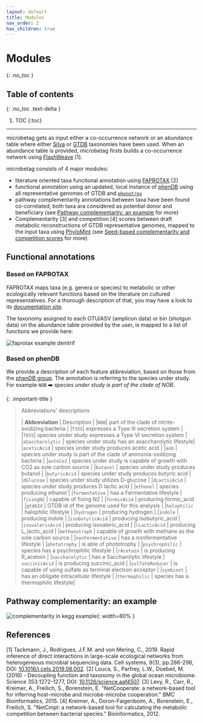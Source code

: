 ```yaml
---
layout: default
title: Modules
nav_order: 2
has_children: true
---
```



# Modules 
{: .no_toc }


<!-- Just the Docs has some specific configuration parameters that can be defined in your Jekyll site's _config.yml file.
{: .fs-6 .fw-300 } -->

## Table of contents
{: .no_toc .text-delta }

1. TOC
{:toc}

---

microbetag gets as input either a co-occurrence network or an abundance table where either [Silva](https://www.arb-silva.de) or [GTDB](https://gtdb.ecogenomic.org) taxonomies have been used. 
When an abundance table is provided, microbetag firsts builds a co-occurrence network using [FlashWeave](https://github.com/meringlab/FlashWeave.jl) [1].

microbetag consists of 4 major modules: 

- literature oriented taxa funcitonal annotation using [FAPROTAX](https://pages.uoregon.edu/slouca/LoucaLab/archive/FAPROTAX/lib/php/index.php) [2]
- functional annotation using an updated, local instance of [phenDB](https://phendb.org) using all representative genomes of GTDB and [`phenotrex`](https://phenotrex.readthedocs.io/en/latest/usage.html)
- pathway complementarity annotations between taxa have been found co-correlated; both taxa ara considered as potential donor and beneficiary (see [Pathway complementarity: an example](#pathway-complementarity-an-example) for more)
- Complementarity [3] and competition [4] scores between draft metabolic reconstructions of GTDB representative genomes, mapped to the input taxa using [PhyloMint](https://github.com/mgtools/PhyloMint) (see [Seed-based complementarity and competition scores]() for more) 




## Functional annotations


### Based on FAPROTAX


FAPROTAX maps taxa (e.g. genera or species) to metabolic or other ecologically relevant functions based on the literature on cultured representatives. 
For a thorough description of that, you may have a look to its [documentation site](http://www.loucalab.com/archive/FAPROTAX/lib/php/index.php?section=Instructions). 

The taxonomy assigned to each OTU/ASV (amplicon data) or bin (shotgun data) on the abundance table provided by the user, is mapped to a list of functions we provide here:





![faprotax example denitrif](../assets/images/faprotax_denitrification.png)






### Based on phenDB 



We provide a description of each feature abbreviation, based on those from the [phenDB group](https://phendb.org/reports/modeloverview). The annotation is referring to the species under study. For example `NOB` :arrow_right: *species under study is part of the clade of NOB*. 

{: .important-title }
> Abbreviations' descriptions
>
> | **Abbreviation** | Description |
> |`NOB`| part of the clade of nitrite-oxidizing bacteria |
> |`T3SS`|  expresses a Type III secretion system |
> |`T6SS`| species under study expresses a Type VI secretion system |
> |`aSaccharolytic` | species under study has an asaccharolytic lifestyle|
> |`aceticAcid` | species under study produces acetic acid |
> |`aob` | species under study is part of the clade of ammonia-oxidizing bacteria |
> |`autoCo2` | species under study is capable of growth with CO2 as sole carbon source |
> |`butanol` | species under study produces butanol |
> |`butyricAcid` | species under study produces butyric acid |
> |`dGlucose` | species under study utilizes D-glucose |
> |`dLacticAcid` | species under study produces D lactic acid |
> |`ethanol` | species  producing ethanol |
> |`fermentative` |  has a Fermentative lifestyle |
> |`fixingN2` |  capable of fixing N2 |
> |`formicAcid` |  producing formic_acid |
> |`gtdbId` | GTDB id of the genome used for this analysis |
> |`halophilic` | halophilic lifestyle |
> |`hydrogen` | producing hydrogen |
> |`indole` | producing indole |
> |`isobutyricAcid` | producing isobutyric_acid |
> |`isovalericAcid` | producing isovaleric_acid |
> |`lLacticAcid` | producing L_lactic_acid |
> |`methanotroph` |  capable of growth with methane as the sole carbon source |
> |`nonFermentative` | has a nonfermentative lifestyle |
> |`phototrophy` | is able of phototrophy |
> |`psychrophilic` | species  has a psychrophilic lifestyle |
> |`rAcetoin` |  is producing R_acetoin |
> |`saccharolytic` |  has a Saccharolytic lifestyle |
> `succinicAcid` |  is producing succinic_acid |
> |`sulfateReducer` | is capable of using sulfate as terminal electron acceptor |
> |`symbiont` |  has an obligate intracellular lifestyle |
> |`thermophilic` | species has a thermophilic lifestyle|
>









## Pathway complementarity: an example


![complementarity in kegg example](../assets/images/kegg_example.png){: width=80% }






## References

[1] Tackmann, J., Rodrigues, J.F.M. and von Mering, C., 2019. Rapid inference of direct interactions in large-scale ecological networks from heterogeneous microbial sequencing data. Cell systems, 9(3), pp.286-296, DOI: [10.1016/j.cels.2019.08.002](https://doi.org/10.1016/j.cels.2019.08.002).
[2] Louca, S., Parfrey, L.W., Doebeli, M. (2016) - Decoupling function and taxonomy in the global ocean microbiome. Science 353:1272-1277, DOI: [10.1126/science.aaf4507](https://doi.org/10.1126/science.aaf4507).
[3] Levy, R., Carr, R., Kreimer, A., Freilich, S., Borenstein, E. "NetCooperate: a network-based tool for inferring host-microbe and microbe-microbe cooperation." BMC Bioinformatics, 2015.
[4] Kreimer, A., Doron-Faigenboim, A., Borenstein, E., Freilich, S. "NetCmpt: a network-based tool for calculating the metabolic competition between bacterial species." Bioinformatics, 2012.


